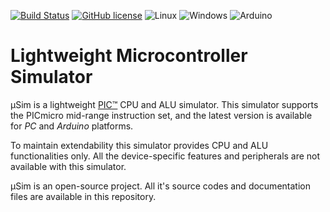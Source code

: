 [![Build Status](https://travis-ci.org/dilshan/usim.svg?branch=master)](https://travis-ci.org/dilshan/usim)
[![GitHub license](https://img.shields.io/github/license/dilshan/usim)](https://github.com/dilshan/usim/blob/master/LICENSE)
![Linux](https://img.shields.io/badge/platform-linux-blue)
![Windows](https://img.shields.io/badge/platform-windows-blue)
![Arduino](https://img.shields.io/badge/platform-arduino-orange)

Lightweight Microcontroller Simulator
=====================================

μSim is a lightweight [PIC™](https://en.wikipedia.org/wiki/PIC_microcontrollers) CPU and ALU simulator. This simulator supports the PICmicro mid-range instruction set, and the latest version is available for *PC* and *Arduino* platforms. 

To maintain extendability this simulator provides CPU and ALU functionalities only. All the device-specific features and peripherals are not available with this simulator. 

μSim is an open-source project. All it's source codes and documentation files are available in this repository.

